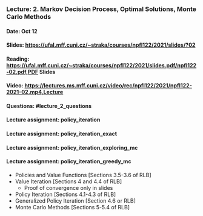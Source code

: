 ### Lecture: 2. Markov Decision Process, Optimal Solutions, Monte Carlo Methods
#### Date: Oct 12
#### Slides: https://ufal.mff.cuni.cz/~straka/courses/npfl122/2021/slides/?02
#### Reading: https://ufal.mff.cuni.cz/~straka/courses/npfl122/2021/slides.pdf/npfl122-02.pdf,PDF Slides
#### Video: https://lectures.ms.mff.cuni.cz/video/rec/npfl122/2021/npfl122-2021-02.mp4,Lecture
#### Questions: #lecture_2_questions
#### Lecture assignment: policy_iteration
#### Lecture assignment: policy_iteration_exact
#### Lecture assignment: policy_iteration_exploring_mc
#### Lecture assignment: policy_iteration_greedy_mc

- Policies and Value Functions [Sections 3.5-3.6 of RLB]
- Value Iteration [Sections 4 and 4.4 of RLB]
  - Proof of convergence only in slides
- Policy Iteration [Sections 4.1-4.3 of RLB]
- Generalized Policy Iteration [Section 4.6 or RLB]
- Monte Carlo Methods [Sections 5-5.4 of RLB]
